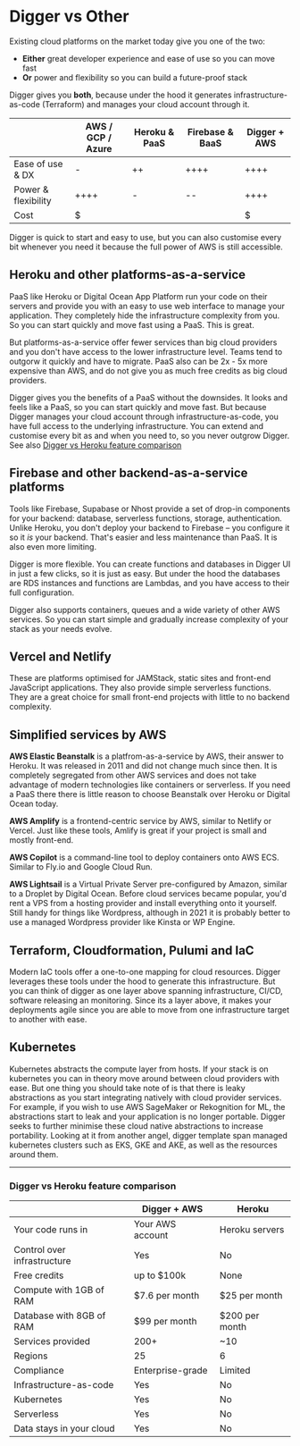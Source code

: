 # Digger vs Other

Existing cloud platforms on the market today give you one of the two:

- **Either** great developer experience and ease of use so you can move fast
- **Or** power and flexibility so you can build a future-proof stack

Digger gives you **both**, because under the hood it generates infrastructure-as-code (Terraform) and manages your cloud account through it.

|                             | AWS / GCP / Azure       | Heroku & PaaS     | Firebase & BaaS | Digger + AWS
| --------------------------- | ----------------------- | ----------------- |-----------------|--------------
| Ease of use & DX            | -                       | ++                | ++++            | ++++
| Power & flexibility         | ++++                    | -                 | --              | ++++
| Cost                        | $                       | $$$$              | $$$$            | $


Digger is quick to start and easy to use, but you can also customise every bit whenever you need it because the full power of AWS is still accessible.

## Heroku and other platforms-as-a-service
PaaS like Heroku or Digital Ocean App Platform run your code on their servers and provide you with an easy to use web interface to manage your application. They completely hide the infrastructure complexity from you. So you can start quickly and move fast using a PaaS. This is great.

But platforms-as-a-service offer fewer services than big cloud providers and you don't have access to the lower infrastructure level. Teams tend to outgorw it quickly and have to migrate. PaaS also can be 2x - 5x more expensive than AWS, and do not give you as much free credits as big cloud providers.

Digger gives you the benefits of a PaaS without the downsides. It looks and feels like a PaaS, so you can start quickly and move fast. But because Digger manages your cloud account through infrastructure-as-code, you have full access to the underlying infrastructure. You can extend and customise every bit as and when you need to, so you never outgrow Digger. See also [Digger vs Heroku feature comparison](#digger-vs-heroku-feature-comparison)

## Firebase and other backend-as-a-service platforms

Tools like Firebase, Supabase or Nhost provide a set of drop-in components for your backend: database, serverless functions, storage, authentication. Unlike Heroku, you don't deploy your backend to Firebase – you configure it so it *is* your backend. That's easier and less maintenance than PaaS. It is also even more limiting.

Digger is more flexible. You can create functions and databases in Digger UI in just a few clicks, so it is just as easy. But under the hood the databases are RDS instances and functions are Lambdas, and you have access to their full configuration.

Digger also supports containers, queues and a wide variety of other AWS services. So you can start simple and gradually increase complexity of your stack as your needs evolve.

## Vercel and Netlify

These are platforms optimised for JAMStack, static sites and front-end JavaScript applications. They also provide simple serverless functions. They are a great choice for small front-end projects with little to no backend complexity.

## Simplified services by AWS

**AWS Elastic Beanstalk** is a platfrom-as-a-service by AWS, their answer to Heroku. It was released in 2011 and did not change much since then. It is completely segregated from other AWS services and does not take advantage of modern technologies like containers or serverless. If you need a PaaS there there is little reason to choose Beanstalk over Heroku or Digital Ocean today.

**AWS Amplify** is a frontend-centric service by AWS, similar to Netlify or Vercel. Just like these tools, Amlify is great if your project is small and mostly front-end.

**AWS Copilot** is a command-line tool to deploy containers onto AWS ECS. Similar to Fly.io and Google Cloud Run.

**AWS Lightsail** is a Virtual Private Server pre-configured by Amazon, similar to a Droplet by Digital Ocean. Before cloud services became popular, you'd rent a VPS from a hosting provider and install everything onto it yourself. Still handy for things like Wordpress, although in 2021 it is probably better to use a managed Wordpress provider like Kinsta or WP Engine.

## Terraform, Cloudformation, Pulumi and IaC

Modern IaC tools offer a one-to-one mapping for cloud resources. Digger leverages these tools under the hood to generate this infrastructure. But you can think of digger as one layer above spanning infrastructure, CI/CD, software releasing an monitoring. Since its a layer above, it makes your deployments agile since you are able to move from one infrastructure target to another with ease.

## Kubernetes
Kubernetes abstracts the compute layer from hosts. If your stack is on kubernetes you can in theory move around between cloud providers with ease. But one thing you should take note of is that there is leaky abstractions as you start integrating natively with cloud provider services. For example, if you wish to use AWS SageMaker or Rekognition for ML, the abstractions start to leak and your application is no longer portable. Digger seeks to further minimise these cloud native abstractions to increase portability. Looking at it from another angel, digger template span managed kubernetes clusters such as EKS, GKE and AKE, as well as the resources around them.

----------

### Digger vs Heroku feature comparison

|                             | Digger + AWS            | Heroku            |
| --------------------------- | ----------------------- | ----------------- |
| Your code runs in           | Your AWS account        | Heroku servers    |
| Control over infrastructure | Yes                     | No                |
| Free credits                | up to $100k             | None              |
| Compute with 1GB of RAM     | $7.6 per month          | $25 per month     |
| Database with 8GB of RAM    | $99 per month           | $200 per month    |
| Services provided           | 200+                    | ~10               |
| Regions                     | 25                      | 6                 |
| Compliance                  | Enterprise-grade        | Limited           |
| Infrastructure-as-code      | Yes                     | No                |
| Kubernetes                  | Yes                     | No                |
| Serverless                  | Yes                     | No                |
| Data stays in your cloud    | Yes                     | No                |
